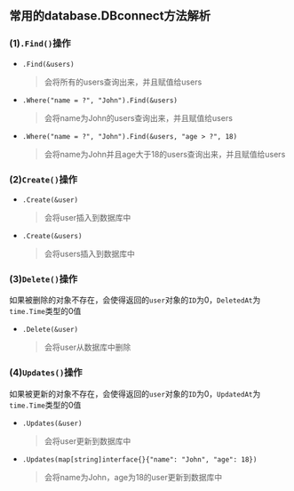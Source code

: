 ## 常用的database.DBconnect方法解析

### (1)`.Find()`操作

* `.Find(&users)`
  > 会将所有的users查询出来，并且赋值给users

* `.Where("name = ?", "John").Find(&users)`

  > 会将name为John的users查询出来，并且赋值给users

* `.Where("name = ?", "John").Find(&users, "age > ?", 18)`

  > 会将name为John并且age大于18的users查询出来，并且赋值给users

### (2)`Create()`操作

* `.Create(&user)`
  > 会将user插入到数据库中

* `.Create(&users)`
  > 会将users插入到数据库中

### (3)`Delete()`操作

如果被删除的对象不存在，会使得返回的`user`对象的`ID`为0，`DeletedAt`为`time.Time`类型的0值

* `.Delete(&user)`
  > 会将user从数据库中删除

### (4)`Updates()`操作

如果被更新的对象不存在，会使得返回的`user`对象的`ID`为0，`UpdatedAt`为`time.Time`类型的0值

* `.Updates(&user)`

  > 会将user更新到数据库中

* `.Updates(map[string]interface{}{"name": "John", "age": 18})`

  > 会将name为John，age为18的user更新到数据库中